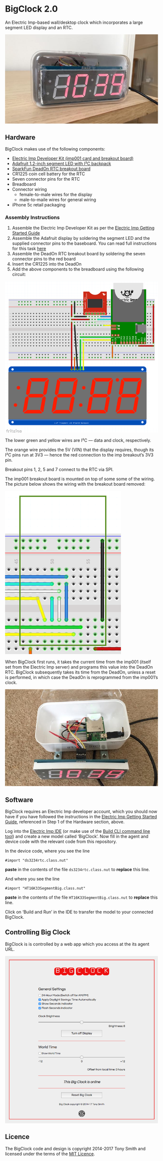 # BigClock 2.0

An Electric Imp-based wall/desktop clock which incorporates a large segment LED display and an RTC.

![BigClock](./bigclock-02.jpg)

## Hardware

BigClock makes use of the following components:

- [Electric Imp Developer Kit (imp001 card and breakout board)](https://electricimp.com/docs/gettingstarted/devkits/)
- [Adafruit 1.2-inch segment LED with I&sup2;C backpack](https://www.adafruit.com/products/1270)
- [SparkFun DeadOn RTC breakout board](https://www.sparkfun.com/products/10160)
- CR1225 coin cell battery for the RTC
- Seven connector pins for the RTC
- Breadboard
- Connector wiring
    - female-to-male wires for the display
    - male-to-maile wires for general wiring
- iPhone 5c retail packaging

### Assembly Instructions

1. Assemble the Electric Imp Developer Kit as per the [Electric Imp Getting Started Guide](https://electricimp.com/docs/gettingstarted/developer/account/)
1. Assemble the Adafruit display by soldering the segment LED and the supplied connector pins to the baseboard. You can read full instructions for this task [here](https://learn.adafruit.com/adafruit-led-backpack/1-2-inch-7-segment-backpack)
1. Assemble the DeadOn RTC breakout board by soldering the seven connector pins to the red board
1. Insert the CR1225 into the DeadOn
1. Add the above components to the breadboard using the following circuit:

![Circuit](c1.png)

The lower green and yellow wires are I&sup2;C &mdash; data and clock, respectively.

The orange wire provides the 5V (VIN) that the display requires, though its I&sup2;C pins run at 3V3 &mdash; hence the red connection to the imp breakout’s 3V3 pin.

Breakout pins 1, 2, 5 and 7 connect to the RTC via SPI.

The imp001 breakout board is mounted on top of some some of the wiring. The picture below shows the wiring with the breakout board removed:

![Circuit](c2.png)

When BigClock first runs, it takes the current time from the imp001 (itself set from the Electric Imp server) and programs this value into the DeadOn RTC. BigClock subsequently takes its time from the DeadOn, unless a reset is performed, in which case the DeadOn is reprogrammed from the imp001’s clock.

![BigClock](./bigclock-01.jpg)

## Software

BigClock requires an Electric Imp developer account, which you should now have if you have followed the instructions in the [Electric Imp Getting Started Guide](https://electricimp.com/docs/gettingstarted/developer/account/), referenced in Step 1 of the Hardware section, above.

Log into the [Electric Imp IDE](https://ide.electricimp.com/login/) (or make use of the [Build CLI command line tool](https://electricimp.com/docs/buildapi/buildcli/)) and create a new model called ‘BigClock’. Now fill in the agent and device code with the relevant code from this repository.

In the device code, where you see the line

```
#import "ds3234rtc.class.nut"
```

**paste** in the contents of the file `ds3234rtc.class.nut` to **replace** this line.

And where you see the line

```
#import "HT16K33SegmentBig.class.nut"
```

**paste** in the contents of the file `HT16K33SegmentBig.class.nut` to **replace** this line.

Click on ‘Build and Run’ in the IDE to transfer the model to your connected BigClock.

## Controlling Big Clock

BigClock is is controlled by a web app which you access at the its agent URL.

![UI screengrab](./grab-01.png)

## Licence

The BigClock code and design is copyright 2014-2017 Tony Smith and licensed under the terms of the [MIT Licence](https://github.com/smittytone/BigClock/blob/master/LICENSE).
